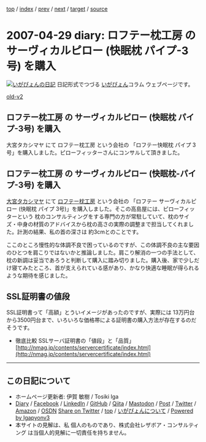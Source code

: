 [top](../index.html) 
 / [index](index.html) 
 / [prev](ig070428.html) 
 / [next](ig070504.html) 
 / [target](https://www.igapyon.jp/igapyon/diary/2007/ig070429.html) 
 / [source](https://github.com/igapyon/diary/blob/master/2007/ig070429.src.md) 

2007-04-29 diary: ロフテー枕工房 の サーヴィカルピロー (快眠枕 パイプ-3号) を購入
=====================================================================================================
[![いがぴょんの日記](https://www.igapyon.jp/igapyon/diary/images/iga200306s.jpg "いがぴょん")](https://www.igapyon.jp/igapyon/diary/memo/memoigapyon.html) 日記形式でつづる [いがぴょん](https://www.igapyon.jp/igapyon/diary/memo/memoigapyon.html)コラム ウェブページです。

[old-v2](ig070429-orig.html)

## ロフテー枕工房 の サーヴィカルピロー (快眠枕 パイプ-3号) を購入

大宮タカシマヤ にて ロフテー枕工房 という会社の 「ロフテー快眠枕 パイプ 3号」を購入しました。ピローフィッターさんにコンサルして頂きました。


## ロフテー枕工房 の サーヴィカルピロー (快眠枕-パイプ-3号) を購入

[大宮タカシマヤ](http://www.takashimaya.co.jp/omiya/index.html) にて [ロフテー枕工房](http://www.lofty.co.jp/) という会社の 「ロフテー サーヴィカルピロー (快眠枕 パイプ 3号)」を購入しました。そこの高島屋には、ピローフィッターという 枕のコンサルティングをする専門の方が常駐していて、枕のサイズ・中身の材質のアドバイスから枕の高さの実際の調整まで担当してくれました。計測の結果、私の首の深さは 約3cmとのことです。

ここのところ慢性的な体調不良で困っているのですが、この体調不良の主な要因のひとつを肩こりではないかと推論しました。肩こり解消の一つの手法として、枕の新調は妥当であろうと判断して購入に踏み切りました。購入後、家で少しだけ寝てみたところ、首が支えられている感があり、かなり快適な睡眠が得られるような期待を感じました。

## SSL証明書の値段

SSL証明書って「高額」とういイメージがあったのですが、実際には 13万円台から3500円台まで、いろいろな価格帯による証明書の購入方法が存在するのだそうです。

* 徹底比較 SSLサーバ証明書の「値段」と「品質」
  [http://nmag.jp/contents/servercertificate/index.html](http://nmag.jp/contents/servercertificate/index.html)


----------------------------------------------------------------------------------------------------

## この日記について

* ホームページ更新者: 伊賀 敏樹 / Tosiki Iga
* [Diary](https://www.igapyon.jp/igapyon/diary/) / [Facebook](https://www.facebook.com/igapyon) / [LinkedIn](https://www.linkedin.com/in/toshikiiga) / [GitHub](https://github.com/igapyon) / [Qiita](https://qiita.com/igapyon) / [Mastodon](https://social.vivaldi.net/@igapyon) / [Post](https://post.news/igapyon) / [Twitter](https://twitter.com/ToshikiIga) / [Amazon](https://www.amazon.co.jp/%E4%BC%8A%E8%B3%80-%E6%95%8F%E6%A8%B9/e/B004LTQWCQ) / [OSDN](https://ja.osdn.net/users/iga/)
[Share on Twitter](https://twitter.com/intent/tweet?hashtags=igapyon%2Cdiary%2C%E3%81%84%E3%81%8C%E3%81%B4%E3%82%87%E3%82%93&text=%E3%83%AD%E3%83%95%E3%83%86%E3%83%BC%E6%9E%95%E5%B7%A5%E6%88%BF+%E3%81%AE+%E3%82%B5%E3%83%BC%E3%83%B4%E3%82%A3%E3%82%AB%E3%83%AB%E3%83%94%E3%83%AD%E3%83%BC+%28%E5%BF%AB%E7%9C%A0%E6%9E%95+%E3%83%91%E3%82%A4%E3%83%97-3%E5%8F%B7%29+%E3%82%92%E8%B3%BC%E5%85%A5&url=https%3A%2F%2Fwww.igapyon.jp%2Figapyon%2Fdiary%2F2007%2Fig070429.html) / [top](../index.html) / [いがぴょんについて](https://www.igapyon.jp/igapyon/diary/memo/memoigapyon.html) / [Powered by Igapyonv3](https://github.com/igapyon/igapyonv3)
* 本サイトの見解は、私 個人のものであり、株式会社レザボア・コンサルティング は当個人的見解に一切責任を持ちません。 
